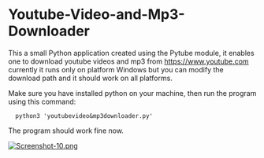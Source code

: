 # Youtube-Video-and-Mp3-Downloader

 This a small Python application created using the Pytube module, it enables one to download youtube videos and mp3 from https://www.youtube.com currently it runs only on platform Windows but you can modify the download path and it should work on all platforms.

 Make sure you have installed python on your machine, then run the program using this command:
```
  python3 'youtubevideo&mp3downloader.py'
```  
 The program should work fine now.
 
 
[![Screenshot-10.png](https://i.postimg.cc/8kqv9ySd/Screenshot-10.png)](https://postimg.cc/F1V1JV11)
